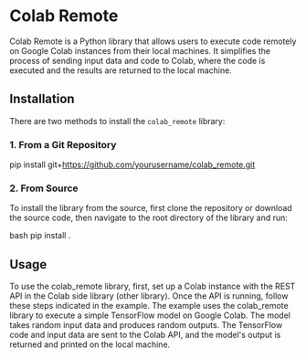 # Colab Remote

Colab Remote is a Python library that allows users to execute code remotely on Google Colab instances from their local machines. It simplifies the process of sending input data and code to Colab, where the code is executed and the results are returned to the local machine.

## Installation

There are two methods to install the `colab_remote` library:

### 1. From a Git Repository

pip install git+https://github.com/yourusername/colab_remote.git

### 2. From Source
To install the library from the source, first clone the repository or download the source code, then navigate to the root directory of the library and run:

bash
pip install .

## Usage
To use the colab_remote library, first, set up a Colab instance with the REST API in the Colab side library (other library). Once the API is running, follow these steps indicated in the example. The example uses the colab_remote library to execute a simple TensorFlow model on Google Colab. The model takes random input data and produces random outputs. The TensorFlow code and input data are sent to the Colab API, and the model's output is returned and printed on the local machine.